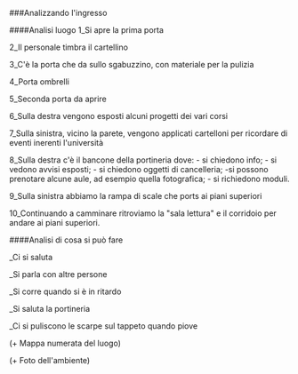 ###Analizzando l'ingresso

####Analisi luogo
1_Si apre la prima porta 

2_Il personale timbra il cartellino

3_C'è la porta che da sullo sgabuzzino, con materiale per la pulizia

4_Porta ombrelli

5_Seconda porta da aprire

6_Sulla destra vengono esposti alcuni progetti dei vari corsi

7_Sulla sinistra, vicino la parete, vengono applicati cartelloni per ricordare di eventi inerenti l'università

8_Sulla destra c'è il bancone della portineria dove: - si chiedono info; - si vedono avvisi esposti; - si chiedono oggetti di cancelleria; -si possono prenotare alcune aule, ad esempio quella fotografica; - si richiedono moduli.

9_Sulla sinistra abbiamo la rampa di scale che ports ai piani superiori

10_Continuando a camminare ritroviamo la "sala lettura" e il corridoio per andare ai piani superiori. 


####Analisi di cosa si può fare

_Ci si saluta

_Si parla con altre persone 

_Si corre quando si è in ritardo

_Si saluta la portineria 

_Ci si puliscono le scarpe sul tappeto quando piove 

(+ Mappa numerata del luogo) 

(+ Foto dell'ambiente) 


